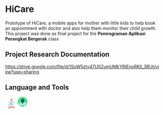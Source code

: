 # HiCare
Prototype of HiCare, a mobile apps for mother with little kids to help book an appointment with doctor and also help them monitor their child growth. This project was done as final project for the **Pemrograman Aplikasi Perangkat Bergerak** class

## Project Research Documentation
https://drive.google.com/file/d/1SuW5zty47U0ZumUMkYRIEnoRKlI_3BUt/view?usp=sharing

## Language and Tools
<img align="left" alt="Joviar's Discord" width="40px" src="https://raw.githubusercontent.com/Joviar27/Joviar27/main/java.png"/>
<img align="left" alt="CSS Logo" width="32px" src="https://raw.githubusercontent.com/Joviar27/Joviar27/main/adnrostudio.svg"/>
